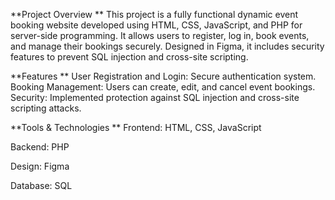 **Project Overview
**
This project is a fully functional dynamic event booking website developed using HTML, CSS, JavaScript, and PHP for server-side programming. It allows users to register, log in, book events, and manage their bookings securely. Designed in Figma, it includes security features to prevent SQL injection and cross-site scripting.


**Features
**
User Registration and Login: Secure authentication system.
Booking Management: Users can create, edit, and cancel event bookings.
Security: Implemented protection against SQL injection and cross-site scripting attacks.

**Tools & Technologies
**
Frontend: HTML, CSS, JavaScript

Backend: PHP

Design: Figma

Database: SQL
